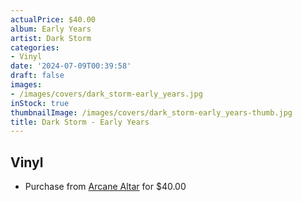 ```yaml
---
actualPrice: $40.00
album: Early Years
artist: Dark Storm
categories:
- Vinyl
date: '2024-07-09T00:39:58'
draft: false
images:
- /images/covers/dark_storm-early_years.jpg
inStock: true
thumbnailImage: /images/covers/dark_storm-early_years-thumb.jpg
title: Dark Storm - Early Years
---
```


## Vinyl
* Purchase from [Arcane Altar](https://arcanealtar.bigcartel.com/product/dark-storm-early-years-12-7) for $40.00
